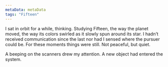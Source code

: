 ```yaml
---
metaData: metaData
tags: "Fifteen"
---
```


I sat in orbit for a while, thinking. Studying Fifteen, the way the planet moved, the way its colors swirled as it slowly spun around its star. I hadn’t received communication since the last nor had I sensed where the pursuer could be. For these moments things were still. Not peaceful, but quiet. 

A beeping on the scanners drew my attention. A new object had entered the system.